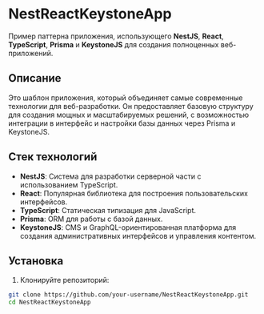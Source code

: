 # NestReactKeystoneApp

Пример паттерна приложения, использующего **NestJS**, **React**, **TypeScript**, **Prisma** и **KeystoneJS** для создания полноценных веб-приложений.

## Описание

Это шаблон приложения, который объединяет самые современные технологии для веб-разработки. Он предоставляет базовую структуру для создания мощных и масштабируемых решений, с возможностью интеграции в интерфейс и настройки базы данных через Prisma и KeystoneJS.

## Стек технологий

- **NestJS**: Система для разработки серверной части с использованием TypeScript.
- **React**: Популярная библиотека для построения пользовательских интерфейсов.
- **TypeScript**: Статическая типизация для JavaScript.
- **Prisma**: ORM для работы с базой данных.
- **KeystoneJS**: CMS и GraphQL-ориентированная платформа для создания административных интерфейсов и управления контентом.

## Установка

1. Клонируйте репозиторий:

```bash
git clone https://github.com/your-username/NestReactKeystoneApp.git
cd NestReactKeystoneApp
